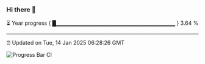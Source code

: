 ### Hi there 👋

⏳ Year progress { █▁▁▁▁▁▁▁▁▁▁▁▁▁▁▁▁▁▁▁▁▁▁▁▁▁▁▁▁▁ } 3.64 %

---

⏰ Updated on Tue, 14 Jan 2025 06:28:26 GMT

![Progress Bar CI](https://github.com/ZhaoGui/ZhaoGui/workflows/Progress%20Bar%20CI/badge.svg)
